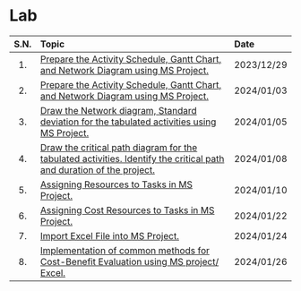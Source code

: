 # Lab

| S.N. | Topic                                                                                                                                     | Date       |
| :--: | :---------------------------------------------------------------------------------------------------------------------------------------- | :--------- |
|  1.  | [Prepare the Activity Schedule, Gantt Chart, and Network Diagram using MS Project.](./Lab01/README.md)                                    | 2023/12/29 |
|  2.  | [Prepare the Activity Schedule, Gantt Chart, and Network Diagram using MS Project.](./Lab02/README.md)                                    | 2024/01/03 |
|  3.  | [Draw the Network diagram, Standard deviation for the tabulated activities using MS Project.](./Lab03/README.md)                          | 2024/01/05 |
|  4.  | [Draw the critical path diagram for the tabulated activities. Identify the critical path and duration of the project.](./Lab04/README.md) | 2024/01/08 |
|  5.  | [Assigning Resources to Tasks in MS Project.](./Lab05/README.md)                                                                          | 2024/01/10 |
|  6.  | [Assigning Cost Resources to Tasks in MS Project.](./Lab06/README.md)                                                                     | 2024/01/22 |
|  7.  | [Import Excel File into MS Project.](./Lab07/README.md)                                                                                   | 2024/01/24 |
|  8.  | [Implementation of common methods for Cost-Benefit Evaluation using MS project/ Excel.](./Lab08/README.md)                                | 2024/01/26 |
